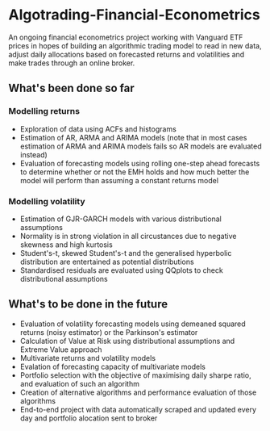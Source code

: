 # Algotrading-Financial-Econometrics

An ongoing financial econometrics project working with Vanguard ETF prices in hopes of building an algorithmic trading model to read in new data, adjust daily allocations based on forecasted returns and volatilities and make trades through an online broker.

## What's been done so far

### Modelling returns
- Exploration of data using ACFs and histograms
- Estimation of AR, ARMA and ARIMA models (note that in most cases estimation of ARMA and ARIMA models fails so AR models are evaluated instead)
- Evaluation of forecasting models using rolling one-step ahead forecasts to determine whether or not the EMH holds and how much better the model will perform than assuming a constant returns model

### Modelling volatility 
- Estimation of GJR-GARCH models with various distributional assumptions
- Normality is in strong violation in all circustances due to negative skewness and high kurtosis
- Student's-t, skewed Student's-t and the generalised hyperbolic distribution are entertained as potential distributions
- Standardised residuals are evaluated using QQplots to check distributional assumptions

## What's to be done in the future
- Evaluation of volatility forecasting models using demeaned squared returns (noisy estimator) or the Parkinson's estimator
- Calculation of Value at Risk using distributional assumptions and Extreme Value approach
- Multivariate returns and volatility models
- Evalation of forecasting capacity of multivariate models
- Portfolio selection with the objective of maximising daily sharpe ratio, and evaluation of such an algorithm
- Creation of alternative algorithms and performance evaluation of those algorithms
- End-to-end project with data automatically scraped and updated every day and portfolio alocation sent to broker
